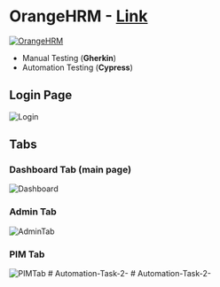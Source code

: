 OrangeHRM - [Link](https://opensource-demo.orangehrmlive.com/)
==============================================================
[![OrangeHRM](https://img.shields.io/endpoint?url=https://cloud.cypress.io/badge/detailed/hef2z5/master&style=flat&logo=cypress)](https://cloud.cypress.io/projects/hef2z5/runs)
- Manual Testing (**Gherkin**)
- Automation Testing (**Cypress**)

## Login Page
![Login](https://github.com/Mohammad-Abohasan/OrangeHRM/assets/74917940/8762a468-55c2-488c-846c-ff445fb63b68)

## Tabs
### Dashboard Tab (main page)
![Dashboard](https://github.com/Mohammad-Abohasan/OrangeHRM/assets/74917940/f1f055d4-6af6-45f5-92e0-3c271daddc03)
### Admin Tab
![AdminTab](https://github.com/Mohammad-Abohasan/OrangeHRM/assets/74917940/656f5e2c-c25a-4f97-8028-44a3709f9324)
### PIM Tab
![PIMTab](https://github.com/Mohammad-Abohasan/OrangeHRM/assets/74917940/fb8a2d6d-1b51-48c6-b4cc-d5f5bbca53df)
#   A u t o m a t i o n - T a s k - 2 -  
 #   A u t o m a t i o n - T a s k - 2 -  
 
